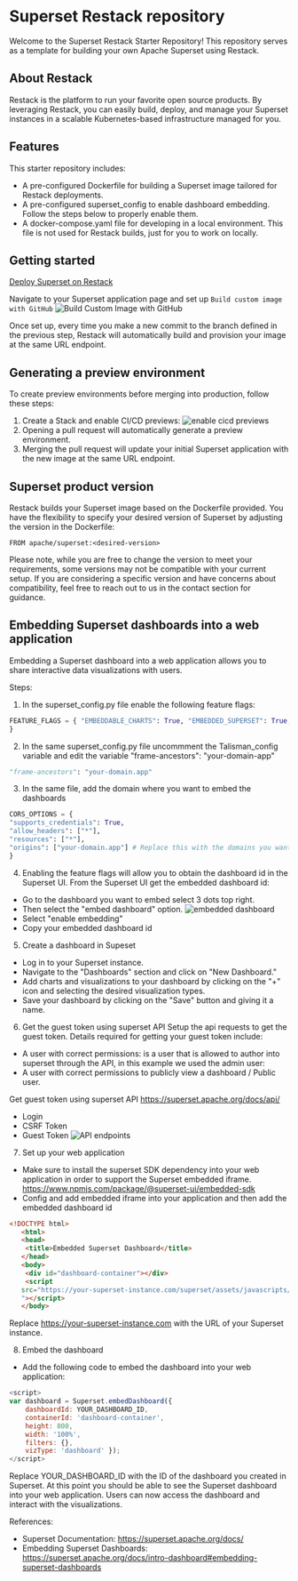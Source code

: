 # Superset Restack repository

Welcome to the Superset Restack Starter Repository! This repository serves as a  template for building your own Apache Superset using Restack.

## About Restack

Restack is the platform to run your favorite open source products. By leveraging Restack, you can easily build, deploy, and manage your Superset instances in a scalable Kubernetes-based infrastructure managed for you.

## Features

This starter repository includes:

- A pre-configured Dockerfile for building a Superset image tailored for Restack deployments.
- A pre-configured superset_config to enable dashboard embedding. Follow the steps below to properly enable them.
- A docker-compose.yaml file for developing in a local environment. This file is not used for Restack builds, just for you to work on locally.

## Getting started

[Deploy Superset on Restack](https://console.restack.io/onboarding/store/db4629fa-30c3-4e6c-8d96-492b44af021d)

Navigate to your Superset application page and set up  `Build custom image with GitHub` ![Build Custom Image with GitHub](images/build_custom_image.png)

Once set up, every time you make a new commit to the branch defined in the previous step, Restack will automatically build and provision your image at the same URL endpoint.

## Generating a preview environment

To create preview environments before merging into production, follow these steps:

1. Create a Stack and enable CI/CD previews: ![enable cicd previews](images/enable_cicd.png)
2. Opening a pull request will automatically generate a preview environment.
3. Merging the pull request will update your initial Superset application with the new image at the same URL endpoint.

## Superset product version
Restack builds your Superset image based on the Dockerfile provided. You have the flexibility to specify your desired version of Superset by adjusting the version in the Dockerfile:

```
FROM apache/superset:<desired-version>
```

Please note, while you are free to change the version to meet your requirements, some versions may not be compatible with your current setup. If you are considering a specific version and have concerns about compatibility, feel free to reach out to us in the contact section for guidance.

## Embedding Superset dashboards into a web application

Embedding a Superset dashboard into a web application allows you to share interactive data visualizations with users.

Steps:
1. In the superset_config.py file enable the following feature flags:

```Python
FEATURE_FLAGS = { "EMBEDDABLE_CHARTS": True, "EMBEDDED_SUPERSET": True,
}
```

2. In the same superset_config.py file uncommment the Talisman_config variable and edit the variable "frame-ancestors": "your-domain-app"
```Python
"frame-ancestors": "your-domain.app"
```

3. In the same file, add the domain where you want to embed the dashboards

```Python
CORS_OPTIONS = {
"supports_credentials": True,
"allow_headers": ["*"],
"resources": ["*"],
"origins": ["your-domain.app"] # Replace this with the domains you want to enable
}
```

4. Enabling the feature flags will allow you to obtain the dashboard id in the Superset UI.
From the Superset UI get the embedded dashboard id:
- Go to the dashboard you want to embed select 3 dots top right.
- Then select the "embed dashboard" option.
![embedded dashboard](images/superset_embed_dashboard.png)
- Select "enable embedding"
- Copy your embedded dashboard id

5. Create a dashboard in Supeset
- Log in to your Superset instance.
- Navigate to the "Dashboards" section and click on "New Dashboard."
- Add charts and visualizations to your dashboard by clicking on the "+" icon and selecting the desired visualization types.
- Save your dashboard by clicking on the "Save" button and giving it a name.

6. Get the guest token using superset API
Setup the api requests to get the guest token. Details required for getting your guest token include:
-  A user with correct permissions: is a user that is allowed to author into superset through the API, in this example we used the admin user:
- A user with correct permissions to publicly view a dashboard / Public user.

Get guest token using superset API https://superset.apache.org/docs/api/
- Login
- CSRF Token
- Guest Token
![API endpoints](images/api_endpoints.png)

7. Set up your web application
- Make sure to install the superset SDK dependency into your web application in order to support the Superset embedded iframe. https://www.npmjs.com/package/@superset-ui/embedded-sdk
- Config and add embedded iframe into your application and then add the embedded dashboard id

```Html
<!DOCTYPE html>
   <html>
   <head>
    <title>Embedded Superset Dashboard</title>
   </head>
   <body>
    <div id="dashboard-container"></div>
    <script
   src="https://your-superset-instance.com/superset/assets/javascripts/superset.js
   "></script>
   </body>
```

Replace https://your-superset-instance.com with the URL of your Superset instance.

8. Embed the dashboard
- Add the following code to embed the dashboard into your web application:

```Javascript
<script>
var dashboard = Superset.embedDashboard({ 
    dashboardId: YOUR_DASHBOARD_ID, 
    containerId: 'dashboard-container', 
    height: 800,
    width: '100%', 
    filters: {}, 
    vizType: 'dashboard' });
</script>

```

Replace YOUR_DASHBOARD_ID with the ID of the dashboard you created in Superset. 
At this point you should be able to see the Superset dashboard into your web
application. Users can now access the dashboard and interact with the visualizations.

References:
- Superset Documentation: https://superset.apache.org/docs/
- Embedding Superset Dashboards:
https://superset.apache.org/docs/intro-dashboard#embedding-superset-dashboards

